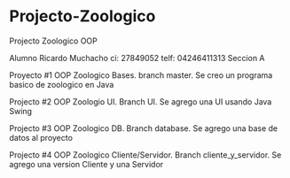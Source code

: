 # Projecto-Zoologico

Projecto Zoologico OOP 

Alumno
Ricardo Muchacho
ci: 27849052
telf: 04246411313
Seccion A

Proyecto #1 OOP Zoologico Bases. branch master. Se creo un programa basico de zoologico en Java


Projecto #2 OOP Zoologio UI. Branch UI. Se agrego una UI usando Java Swing


Projecto #3 OOP Zoologico DB. Branch database. Se agrego una base de datos al proyecto

Projecto #4 OOP Zoologico Cliente/Servidor. Branch cliente_y_servidor. Se agrego una version Cliente y una Servidor

